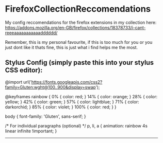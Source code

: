 # FirefoxCollectionReccomendations
My config reccomendations for the firefox extensions in my collection here: https://addons.mozilla.org/en-GB/firefox/collections/18378733/i-cant-reeeaaaaaaaaaaadddddd/

Remember, this is my personal favourite, if this is too much for you or you just dont like it thats fine, this is just what i find helps me the most.


Stylus Config (simply paste this into your stylus CSS editor):
----------------------------------------------------------------------------------------

@import url('https://fonts.googleapis.com/css2?family=Gluten:wght@100..900&display=swap');

@keyframes rainbow {
  0% { color: red; }
  14% { color: orange; }
  28% { color: yellow; }
  42% { color: green; }
  57% { color: lightblue; }
  71% { color: darkorchid; }
  85% { color: violet; }
  100% { color: red; }
}

body {
  font-family: 'Gluten', sans-serif;
}

/* For individual paragraphs (optional) */
p, li, a {
  animation: rainbow 4s linear infinite !important;
}

----------------------------------------------------------------------------------------



